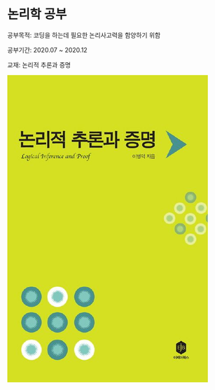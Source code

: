 # 논리학 공부

공부목적: 코딩을 하는데 필요한 논리사고력을 함양하기 위함

공부기간: 2020.07 ~ 2020.12

교재: 논리적 추론과 증명

<img src = "교재사진.jpg" width="458/2" height="702/2">
